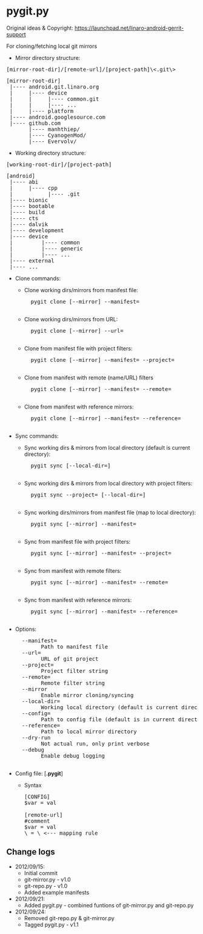 pygit.py
=========

Original ideas & Copyright: https://launchpad.net/linaro-android-gerrit-support

For cloning/fetching local git mirrors

* Mirror directory structure:
<pre>
[mirror-root-dir]/[remote-url]/[project-path]\<.git\>
</pre>
<pre>
[mirror-root-dir]
 |---- android.git.linaro.org
 |     |---- device
 |     |     |---- common.git
 |     |     |---- ...
 |     |---- platform
 |---- android.googlesource.com
 |---- github.com
       |---- manhthiep/
       |---- CyanogenMod/
       |---- Evervolv/
</pre>
* Working directory structure:
<pre>
[working-root-dir]/[project-path]
</pre>
<pre>
[android]
 |---- abi
 |     |---- cpp
 |           |---- .git
 |---- bionic
 |---- bootable                    
 |---- build
 |---- cts
 |---- dalvik
 |---- development
 |---- device
 |         |---- common
 |         |---- generic
 |         |---- ...
 |---- external
 |---- ...
</pre>

* Clone commands:

  * Clone working dirs/mirrors from manifest file:
      <pre>
      pygit clone [--mirror] --manifest=<manifest-file>
      </pre>
  * Clone working dirs/mirrors from URL:
      <pre>
      pygit clone [--mirror] --url=<project-url>
      </pre>
  * Clone from manifest file with project filters:
      <pre>
      pygit clone [--mirror] --manifest=<manifest-file> --project=<project-local-path/project-name>
      </pre>
  * Clone from manifest with remote (name/URL) filters
      <pre>
      pygit clone [--mirror] --manifest=<manirest-file> --remote=<remote-name/remote-url>
      </pre>
  * Clone from manifest with reference mirrors:
      <pre>
      pygit clone [--mirror] --manifest=<manifest-file> --reference=<local-mirror-dir>
      </pre>

* Sync commands:

  * Sync working dirs & mirrors from local directory (default is current directory):
      <pre>
      pygit sync [--local-dir=<local-dir>]
      </pre>
  * Sync working dirs & mirrors from local directory with project filters:
      <pre>
      pygit sync --project=<project-local-path> [--local-dir=<local-dir>]
      </pre>
  * Sync working dirs/mirrors from manifest file (map to local directory):
      <pre>
      pygit sync [--mirror] --manifest=<manifest-file>
      </pre>
  * Sync from manifest file with project filters:
      <pre>
      pygit sync [--mirror] --manifest=<manifest-file> --project=<project-local-path/project-name>
      </pre>
  * Sync from manifest with remote filters:
      <pre>
      pygit sync [--mirror] --manifest=<manifest-file> --remote=<remote-name/remote-url>
      </pre>
  * Sync from manifest with reference mirrors:
      <pre>
      pygit sync [--mirror] --manifest=<manifest-file> --reference=<local-mirror-dir>
      </pre>

* Options:
    <pre>
    --manifest=<manifest-file>
          Path to manifest file
    --url=<project-url>
          URL of git project
    --project=<project-local-path/project-name>
          Project filter string
    --remote=<remote-name/remote-url>
          Remote filter string
    --mirror
          Enable mirror cloning/syncing
    --local-dir=<local-dir>
          Working local directory (default is current directory)
    --config=<config-file>
          Path to config file (default is in current directory)
    --reference=<local-mirror-dir>
          Path to local mirror directory
    --dry-run
          Not actual run, only print verbose
    --debug
          Enable debug logging
    </pre>

* Config file: [**.pygit**]
  * Syntax
    <pre>
    [CONFIG]
    $var = val
    
    [remote-url]
    #comment
    $var = val
    \<src-path\> = \<local-path\> <--- mapping rule
    </pre>

Change logs
---------------
* 2012/09/15: 
    * Initial commit
    * git-mirror.py - v1.0
    * git-repo.py - v1.0
    * Added example manifests
* 2012/09/21:
    * Added pygit.py - combined funtions of git-mirror.py and git-repo.py
* 2012/09/24:
    * Removed git-repo.py & git-mirror.py
    * Tagged pygit.py - v1.1


